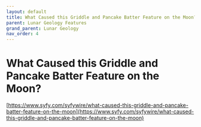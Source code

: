 ```yaml
---
layout: default
title: What Caused this Griddle and Pancake Batter Feature on the Moon?
parent: Lunar Geology Features
grand_parent: Lunar Geology
nav_order: 4
---
```



# What Caused this Griddle and Pancake Batter Feature on the Moon?

[https://www.syfy.com/syfywire/what-caused-this-griddle-and-pancake-batter-feature-on-the-moon](https://www.syfy.com/syfywire/what-caused-this-griddle-and-pancake-batter-feature-on-the-moon)

